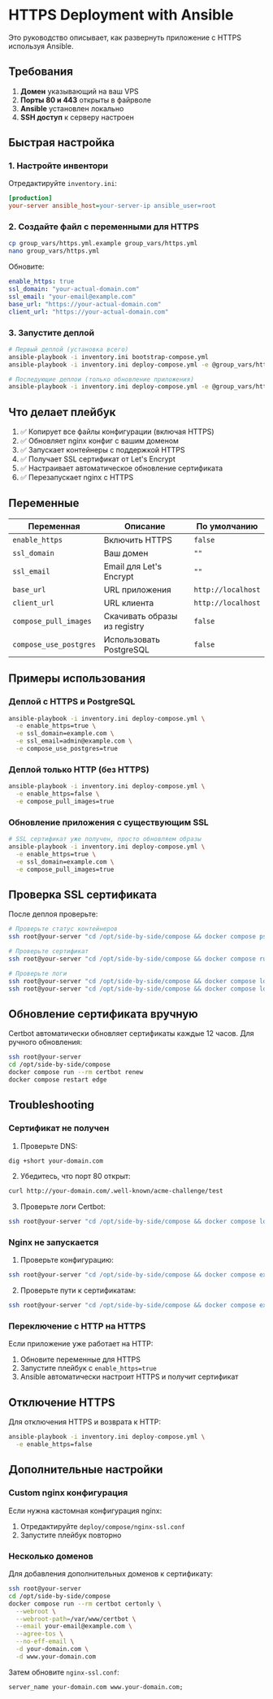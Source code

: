 # HTTPS Deployment with Ansible

Это руководство описывает, как развернуть приложение с HTTPS используя Ansible.

## Требования

1. **Домен** указывающий на ваш VPS
2. **Порты 80 и 443** открыты в файрволе
3. **Ansible** установлен локально
4. **SSH доступ** к серверу настроен

## Быстрая настройка

### 1. Настройте инвентори

Отредактируйте `inventory.ini`:

```ini
[production]
your-server ansible_host=your-server-ip ansible_user=root
```

### 2. Создайте файл с переменными для HTTPS

```bash
cp group_vars/https.yml.example group_vars/https.yml
nano group_vars/https.yml
```

Обновите:
```yaml
enable_https: true
ssl_domain: "your-actual-domain.com"
ssl_email: "your-email@example.com"
base_url: "https://your-actual-domain.com"
client_url: "https://your-actual-domain.com"
```

### 3. Запустите деплой

```bash
# Первый деплой (установка всего)
ansible-playbook -i inventory.ini bootstrap-compose.yml
ansible-playbook -i inventory.ini deploy-compose.yml -e @group_vars/https.yml

# Последующие деплои (только обновление приложения)
ansible-playbook -i inventory.ini deploy-compose.yml -e @group_vars/https.yml
```

## Что делает плейбук

1. ✅ Копирует все файлы конфигурации (включая HTTPS)
2. ✅ Обновляет nginx конфиг с вашим доменом
3. ✅ Запускает контейнеры с поддержкой HTTPS
4. ✅ Получает SSL сертификат от Let's Encrypt
5. ✅ Настраивает автоматическое обновление сертификата
6. ✅ Перезапускает nginx с HTTPS

## Переменные

| Переменная | Описание | По умолчанию |
|------------|----------|--------------|
| `enable_https` | Включить HTTPS | `false` |
| `ssl_domain` | Ваш домен | `""` |
| `ssl_email` | Email для Let's Encrypt | `""` |
| `base_url` | URL приложения | `http://localhost` |
| `client_url` | URL клиента | `http://localhost` |
| `compose_pull_images` | Скачивать образы из registry | `false` |
| `compose_use_postgres` | Использовать PostgreSQL | `false` |

## Примеры использования

### Деплой с HTTPS и PostgreSQL

```bash
ansible-playbook -i inventory.ini deploy-compose.yml \
  -e enable_https=true \
  -e ssl_domain=example.com \
  -e ssl_email=admin@example.com \
  -e compose_use_postgres=true
```

### Деплой только HTTP (без HTTPS)

```bash
ansible-playbook -i inventory.ini deploy-compose.yml \
  -e enable_https=false \
  -e compose_pull_images=true
```

### Обновление приложения с существующим SSL

```bash
# SSL сертификат уже получен, просто обновляем образы
ansible-playbook -i inventory.ini deploy-compose.yml \
  -e enable_https=true \
  -e ssl_domain=example.com \
  -e compose_pull_images=true
```

## Проверка SSL сертификата

После деплоя проверьте:

```bash
# Проверьте статус контейнеров
ssh root@your-server "cd /opt/side-by-side/compose && docker compose ps"

# Проверьте сертификат
ssh root@your-server "cd /opt/side-by-side/compose && docker compose run --rm certbot certificates"

# Проверьте логи
ssh root@your-server "cd /opt/side-by-side/compose && docker compose logs certbot"
ssh root@your-server "cd /opt/side-by-side/compose && docker compose logs edge"
```

## Обновление сертификата вручную

Certbot автоматически обновляет сертификаты каждые 12 часов. Для ручного обновления:

```bash
ssh root@your-server
cd /opt/side-by-side/compose
docker compose run --rm certbot renew
docker compose restart edge
```

## Troubleshooting

### Сертификат не получен

1. Проверьте DNS:
```bash
dig +short your-domain.com
```

2. Убедитесь, что порт 80 открыт:
```bash
curl http://your-domain.com/.well-known/acme-challenge/test
```

3. Проверьте логи Certbot:
```bash
ssh root@your-server "cd /opt/side-by-side/compose && docker compose logs certbot"
```

### Nginx не запускается

1. Проверьте конфигурацию:
```bash
ssh root@your-server "cd /opt/side-by-side/compose && docker compose exec edge nginx -t"
```

2. Проверьте пути к сертификатам:
```bash
ssh root@your-server "cd /opt/side-by-side/compose && docker compose exec edge ls -la /etc/letsencrypt/live/"
```

### Переключение с HTTP на HTTPS

Если приложение уже работает на HTTP:

1. Обновите переменные для HTTPS
2. Запустите плейбук с `enable_https=true`
3. Ansible автоматически настроит HTTPS и получит сертификат

## Отключение HTTPS

Для отключения HTTPS и возврата к HTTP:

```bash
ansible-playbook -i inventory.ini deploy-compose.yml \
  -e enable_https=false
```

## Дополнительные настройки

### Custom nginx конфигурация

Если нужна кастомная конфигурация nginx:

1. Отредактируйте `deploy/compose/nginx-ssl.conf`
2. Запустите плейбук повторно

### Несколько доменов

Для добавления дополнительных доменов к сертификату:

```bash
ssh root@your-server
cd /opt/side-by-side/compose
docker compose run --rm certbot certonly \
  --webroot \
  --webroot-path=/var/www/certbot \
  --email your-email@example.com \
  --agree-tos \
  --no-eff-email \
  -d your-domain.com \
  -d www.your-domain.com
```

Затем обновите `nginx-ssl.conf`:
```nginx
server_name your-domain.com www.your-domain.com;
```


